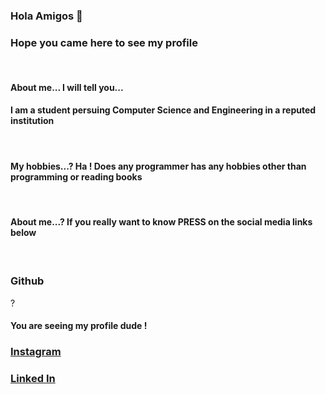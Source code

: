 ### Hola Amigos 👋<br>
<h3> Hope you came here to see my profile</h3><br>
<h4> About me... I will tell you... </h4>
<h4> I am a student persuing Computer Science and Engineering in a reputed institution</h4><br>
<h4> My hobbies...? Ha ! Does any programmer has any hobbies other than programming or reading books</h4><br>
<h4> About me...? If you really want to know PRESS on the social media links below<h4><br>

<h3> <b> Github </b></h3> ? <h4>You are seeing my profile dude !</h4>
<h3><b><a href="https://www.instagram.com/rohith.v.kamath/"> Instagram </a></b></h3>
<h3><b><a href="https://www.linkedin.com/in/rohith-v-kamath-2b98a6214/"> Linked In </a></b></h3>


<!--
**rohithvkamath/rohithvkamath** is a ✨ _special_ ✨ repository because its `README.md` (this file) appears on your GitHub profile.

Here are some ideas to get you started:

- 🔭 I’m currently working on ...
- 🌱 I’m currently learning ...
- 👯 I’m looking to collaborate on ...
- 🤔 I’m looking for help with ...
- 💬 Ask me about ...
- 📫 How to reach me: ...
- 😄 Pronouns: ...
- ⚡ Fun fact: ...
-->
